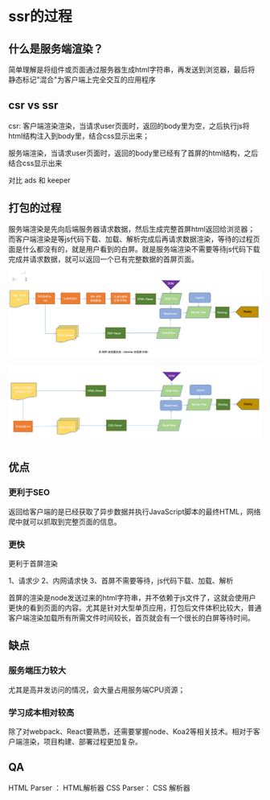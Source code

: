 # ssr的过程


## 什么是服务端渲染？

简单理解是将组件或页面通过服务器生成html字符串，再发送到浏览器，最后将静态标记"混合"为客户端上完全交互的应用程序

## csr vs  ssr
csr: 客户端渲染渲染，当请求user页面时，返回的body里为空，之后执行js将html结构注入到body里，结合css显示出来；

服务端渲染，当请求user页面时，返回的body里已经有了首屏的html结构，之后结合css显示出来

对比 ads 和 keeper


## 打包的过程

服务端渲染是先向后端服务器请求数据，然后生成完整首屏html返回给浏览器；而客户端渲染是等js代码下载、加载、解析完成后再请求数据渲染，等待的过程页面是什么都没有的，就是用户看到的白屏。就是服务端渲染不需要等待js代码下载完成并请求数据，就可以返回一个已有完整数据的首屏页面。


![csr](../img/csr.png)


![ssr](../img/ssr.png)


## 优点


### 更利于SEO

返回给客户端的是已经获取了异步数据并执行JavaScript脚本的最终HTML，网络爬中就可以抓取到完整页面的信息。

### 更快

更利于首屏渲染

1、请求少
2、内网请求快
3、首屏不需要等待，js代码下载、加载、解析

首屏的渲染是node发送过来的html字符串，并不依赖于js文件了，这就会使用户更快的看到页面的内容。尤其是针对大型单页应用，打包后文件体积比较大，普通客户端渲染加载所有所需文件时间较长，首页就会有一个很长的白屏等待时间。


## 缺点

### 服务端压力较大

尤其是高并发访问的情况，会大量占用服务端CPU资源；

### 学习成本相对较高

除了对webpack、React要熟悉，还需要掌握node、Koa2等相关技术。相对于客户端渲染，项目构建、部署过程更加复杂。


## QA

HTML Parser ： HTML解析器
CSS Parser： CSS 解析器
